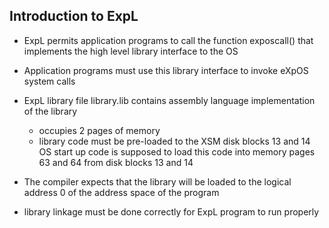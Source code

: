 ## Introduction to ExpL

- ExpL permits application programs to call the function exposcall() that implements the high level library interface to the OS

- Application programs must use this library interface to invoke eXpOS system calls

- ExpL library file library.lib contains assembly language implementation of the library
    - occupies 2 pages of memory
    - library code must be pre-loaded to the XSM disk blocks 13 and 14
    OS start up code is supposed to load this code into memory pages 63 and 64 from disk blocks 13 and 14
- The compiler expects that the library will be loaded to the logical address 0 of the address space of the program
- library linkage must be done correctly for ExpL program to run properly
